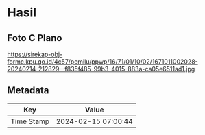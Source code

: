 # Hasil

## Foto C Plano

https://sirekap-obj-formc.kpu.go.id/4c57/pemilu/ppwp/16/71/01/10/02/1671011002028-20240214-212829--f835f485-99b3-4015-883a-ca05e6511ad1.jpg


## Metadata

| Key        | Value               |
| ---------- | ------------------- |
| Time Stamp | 2024-02-15 07:00:44 |



